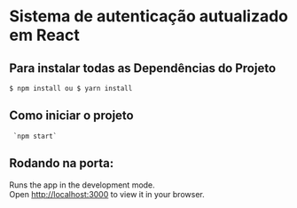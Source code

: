 # Sistema de autenticação autualizado em React

## Para instalar todas as Dependências do Projeto

```
$ npm install ou $ yarn install 
```

## Como iniciar o projeto 

```
 `npm start`
```

## Rodando na porta: 

Runs the app in the development mode.\
Open [http://localhost:3000](http://localhost:3000) to view it in your browser.
